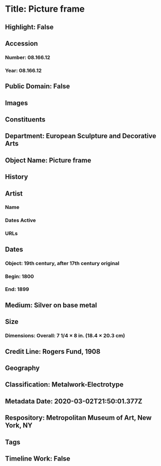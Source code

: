 # Title: Picture frame
## Highlight: False
## Accession
### Number: 08.166.12
### Year: 08.166.12
## Public Domain: False
## Images
## Constituents
## Department: European Sculpture and Decorative Arts
## Object Name: Picture frame
## History
## Artist
### Name
### Dates Active
### URLs
## Dates
### Object: 19th century, after 17th century original
### Begin: 1800
### End: 1899
## Medium: Silver on base metal
## Size
### Dimensions: Overall: 7 1/4 × 8 in. (18.4 × 20.3 cm)
## Credit Line: Rogers Fund, 1908
## Geography
## Classification: Metalwork-Electrotype
## Metadata Date: 2020-03-02T21:50:01.377Z
## Respository: Metropolitan Museum of Art, New York, NY
## Tags
## Timeline Work: False